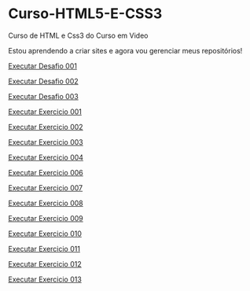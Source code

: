 # Curso-HTML5-E-CSS3
 Curso de HTML e Css3 do Curso em Video

 Estou aprendendo a criar sites e agora vou gerenciar meus repositórios!

 <a href="https://pedrohenrique-engcomp.github.io/Curso-HTML5-E-CSS3/exercicios-2.0/d-001/android.html">Executar Desafio 001<a>

 <a href="https://pedrohenrique-engcomp.github.io/Curso-HTML5-E-CSS3/exercicios-2.0/d-002/index.html">Executar Desafio 002<a>

 <a href="https://pedrohenrique-engcomp.github.io/Curso-HTML5-E-CSS3/exercicios-2.0/d-003/tabela01.html">Executar Desafio 003<a>

 <a href="https://pedrohenrique-engcomp.github.io/Curso-HTML5-E-CSS3/exercicios-2.0/ex-001/cor01.html">Executar Exercicio 001<a>

 <a href="https://pedrohenrique-engcomp.github.io/Curso-HTML5-E-CSS3/exercicios-2.0/ex-002/cor01.html">Executar Exercicio 002<a>

 <a href="https://pedrohenrique-engcomp.github.io/Curso-HTML5-E-CSS3/exercicios-2.0/ex-003/index.html">Executar Exercicio 003<a>

 <a href="https://pedrohenrique-engcomp.github.io/Curso-HTML5-E-CSS3/exercicios-2.0/ex-004/index.html">Executar Exercicio 004<a>

 <a href="https://pedrohenrique-engcomp.github.io/Curso-HTML5-E-CSS3/exercicios-2.0/ex-006/fonte01.html">Executar Exercicio 006<a>

 <a href="https://pedrohenrique-engcomp.github.io/Curso-HTML5-E-CSS3/exercicios-2.0/ex-007/seletor01.html">Executar Exercicio 007<a>

 <a href="https://pedrohenrique-engcomp.github.io/Curso-HTML5-E-CSS3/exercicios-2.0/ex-008/pseudoclasse.html">Executar Exercicio 008<a>

 <a href="https://pedrohenrique-engcomp.github.io/Curso-HTML5-E-CSS3/exercicios-2.0/ex-009/pseudoelementos.html">Executar Exercicio 009<a>

<a href="https://pedrohenrique-engcomp.github.io/Curso-HTML5-E-CSS3/exercicios-2.0/ex-010/css.html">Executar Exercicio 010<a>

<a href="https://pedrohenrique-engcomp.github.io/Curso-HTML5-E-CSS3/exercicios-2.0/ex-011/caixa01.html">Executar Exercicio 011<a>

<a href="https://pedrohenrique-engcomp.github.io/Curso-HTML5-E-CSS3/exercicios-2.0/ex-012/radius.html">Executar Exercicio 012<a>

<a href="https://pedrohenrique-engcomp.github.io/Curso-HTML5-E-CSS3/exercicios-2.0/ex-013/fundo01.html">Executar Exercicio 013<a>


